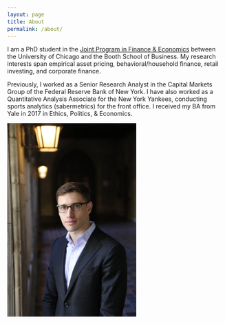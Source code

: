 ```yaml
---
layout: page
title: About
permalink: /about/
---
```




I am a PhD student in the <a href = "http://financialeconomics.uchicago.edu">Joint Program in Finance & Economics</a> between the University of Chicago and the Booth School of Business. My research interests span empirical asset pricing, behavioral/household finance, retail investing, and corporate finance.



Previously, I worked as a Senior Research Analyst in the Capital Markets Group of the Federal Reserve Bank of New York. I have also worked as a Quantitative Analysis Associate for the New York Yankees, conducting sports analytics (sabermetrics) for the front office. I received my BA from Yale in 2017 in Ethics, Politics, & Economics.

<img src="/pdfs/Ben-060.jpg" width="300"/>
